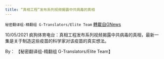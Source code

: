 ```yaml
---
title: “真相工程”发布系列视频揭露中共病毒的真相
---
```

`秘密翻译组-精翻组 G-Translators/Elite Team` [轉載自GNews](https://gnews.org/zh-hans/1580338/)

10/05/2021 疯狗体育电台：真相工程发布系列视频揭露中共病毒的真相，最新一集是关于制造这些疫苗的科学家对该疫苗的真实想法。

By： 【秘密翻译组-精翻组 G-Translators/Elite Team】
